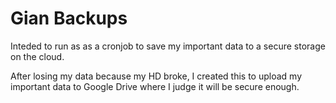# Gian Backups

Inteded to run as as a cronjob to save my important data to a secure storage on the cloud.

After losing my data because my HD broke, I created this to upload my important data to Google Drive where I judge it will be secure enough.